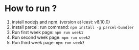 # How to run ?
1. install [nodejs and npm](https://nodejs.org/en/). (version at least: v8.10.0)
2. install parcel: run command: `npm install -g parcel-bundler`
3. Run first week page: `npm run week1`
4. Run second week page: `npm run week2`
3. Run third week page: `npm run week3`